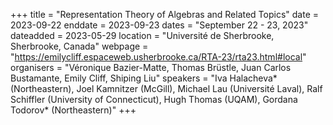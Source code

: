 +++
title = "Representation Theory of Algebras and Related Topics"
date = 2023-09-22
enddate = 2023-09-23
dates = "September 22 - 23, 2023"
dateadded = 2023-05-29
location = "Université de Sherbrooke, Sherbrooke, Canada"
webpage = "https://emilycliff.espaceweb.usherbrooke.ca/RTA-23/rta23.html#local"
organisers = "Véronique Bazier-Matte, Thomas Brüstle, Juan Carlos Bustamante, Emily Cliff, Shiping Liu"
speakers = "Iva Halacheva* (Northeastern), Joel Kamnitzer (McGill), Michael Lau (Université Laval), Ralf Schiffler (University of Connecticut), Hugh Thomas (UQAM), Gordana Todorov* (Northeastern)"
+++
